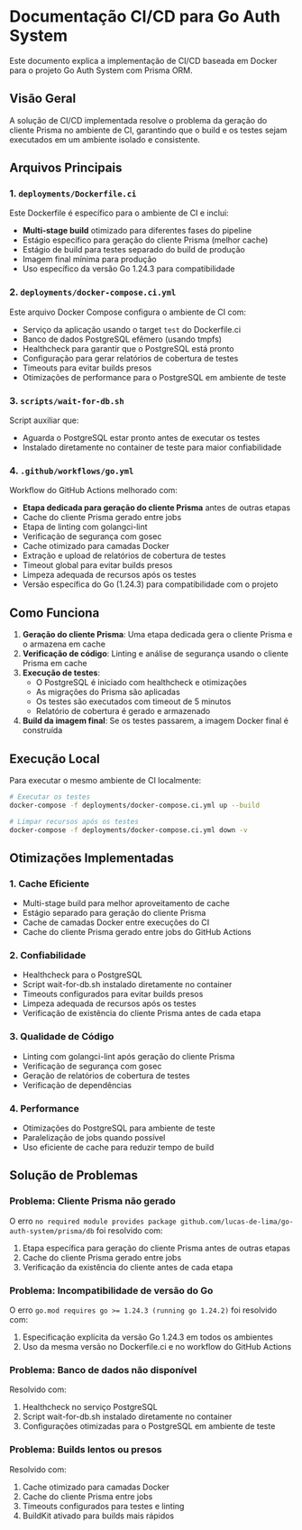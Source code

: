 # Documentação CI/CD para Go Auth System

Este documento explica a implementação de CI/CD baseada em Docker para o projeto Go Auth System com Prisma ORM.

## Visão Geral

A solução de CI/CD implementada resolve o problema da geração do cliente Prisma no ambiente de CI, garantindo que o build e os testes sejam executados em um ambiente isolado e consistente.

## Arquivos Principais

### 1. `deployments/Dockerfile.ci`

Este Dockerfile é específico para o ambiente de CI e inclui:

- **Multi-stage build** otimizado para diferentes fases do pipeline
- Estágio específico para geração do cliente Prisma (melhor cache)
- Estágio de build para testes separado do build de produção
- Imagem final mínima para produção
- Uso específico da versão Go 1.24.3 para compatibilidade

### 2. `deployments/docker-compose.ci.yml`

Este arquivo Docker Compose configura o ambiente de CI com:

- Serviço da aplicação usando o target `test` do Dockerfile.ci
- Banco de dados PostgreSQL efêmero (usando tmpfs)
- Healthcheck para garantir que o PostgreSQL está pronto
- Configuração para gerar relatórios de cobertura de testes
- Timeouts para evitar builds presos
- Otimizações de performance para o PostgreSQL em ambiente de teste

### 3. `scripts/wait-for-db.sh`

Script auxiliar que:

- Aguarda o PostgreSQL estar pronto antes de executar os testes
- Instalado diretamente no container de teste para maior confiabilidade

### 4. `.github/workflows/go.yml`

Workflow do GitHub Actions melhorado com:

- **Etapa dedicada para geração do cliente Prisma** antes de outras etapas
- Cache do cliente Prisma gerado entre jobs
- Etapa de linting com golangci-lint
- Verificação de segurança com gosec
- Cache otimizado para camadas Docker
- Extração e upload de relatórios de cobertura de testes
- Timeout global para evitar builds presos
- Limpeza adequada de recursos após os testes
- Versão específica do Go (1.24.3) para compatibilidade com o projeto

## Como Funciona

1. **Geração do cliente Prisma**: Uma etapa dedicada gera o cliente Prisma e o armazena em cache
2. **Verificação de código**: Linting e análise de segurança usando o cliente Prisma em cache
3. **Execução de testes**:
   - O PostgreSQL é iniciado com healthcheck e otimizações
   - As migrações do Prisma são aplicadas
   - Os testes são executados com timeout de 5 minutos
   - Relatório de cobertura é gerado e armazenado
4. **Build da imagem final**: Se os testes passarem, a imagem Docker final é construída

## Execução Local

Para executar o mesmo ambiente de CI localmente:

```bash
# Executar os testes
docker-compose -f deployments/docker-compose.ci.yml up --build

# Limpar recursos após os testes
docker-compose -f deployments/docker-compose.ci.yml down -v
```

## Otimizações Implementadas

### 1. Cache Eficiente

- Multi-stage build para melhor aproveitamento de cache
- Estágio separado para geração do cliente Prisma
- Cache de camadas Docker entre execuções do CI
- Cache do cliente Prisma gerado entre jobs do GitHub Actions

### 2. Confiabilidade

- Healthcheck para o PostgreSQL
- Script wait-for-db.sh instalado diretamente no container
- Timeouts configurados para evitar builds presos
- Limpeza adequada de recursos após os testes
- Verificação de existência do cliente Prisma antes de cada etapa

### 3. Qualidade de Código

- Linting com golangci-lint após geração do cliente Prisma
- Verificação de segurança com gosec
- Geração de relatórios de cobertura de testes
- Verificação de dependências

### 4. Performance

- Otimizações do PostgreSQL para ambiente de teste
- Paralelização de jobs quando possível
- Uso eficiente de cache para reduzir tempo de build

## Solução de Problemas

### Problema: Cliente Prisma não gerado

O erro `no required module provides package github.com/lucas-de-lima/go-auth-system/prisma/db` foi resolvido com:

1. Etapa específica para geração do cliente Prisma antes de outras etapas
2. Cache do cliente Prisma gerado entre jobs
3. Verificação da existência do cliente antes de cada etapa

### Problema: Incompatibilidade de versão do Go

O erro `go.mod requires go >= 1.24.3 (running go 1.24.2)` foi resolvido com:

1. Especificação explícita da versão Go 1.24.3 em todos os ambientes
2. Uso da mesma versão no Dockerfile.ci e no workflow do GitHub Actions

### Problema: Banco de dados não disponível

Resolvido com:
1. Healthcheck no serviço PostgreSQL
2. Script wait-for-db.sh instalado diretamente no container
3. Configurações otimizadas para o PostgreSQL em ambiente de teste

### Problema: Builds lentos ou presos

Resolvido com:
1. Cache otimizado para camadas Docker
2. Cache do cliente Prisma entre jobs
3. Timeouts configurados para testes e linting
4. BuildKit ativado para builds mais rápidos 